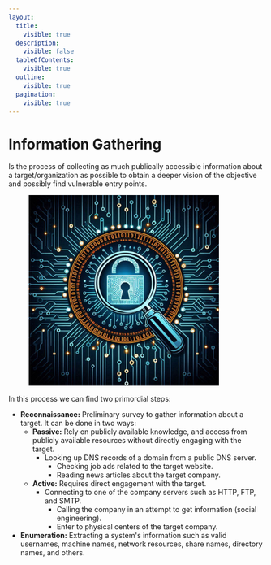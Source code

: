 ```yaml
---
layout:
  title:
    visible: true
  description:
    visible: false
  tableOfContents:
    visible: true
  outline:
    visible: true
  pagination:
    visible: true
---
```


# Information Gathering

Is the process of collecting as much publically accessible information about a target/organization as possible to obtain a deeper vision of the objective and possibly find vulnerable entry points.

<figure><img src="../../../.gitbook/assets/image (49).png" alt="" width="375"><figcaption></figcaption></figure>

In this process we can find two primordial steps:

* **Reconnaissance:** Preliminary survey to gather information about a target. It can be done in two ways:
  * **Passive:** Rely on publicly available knowledge, and access from publicly available resources without directly engaging with the target.
    * Looking up DNS records of a domain from a public DNS server.
      * Checking job ads related to the target website.
      * Reading news articles about the target company.
  * **Active:** Requires direct engagement with the target.
    * Connecting to one of the company servers such as HTTP, FTP, and SMTP.
      * Calling the company in an attempt to get information (social engineering).
      * Enter to physical centers of the target company.
* **Enumeration:** Extracting a system's information such as valid usernames, machine names, network resources, share names, directory names, and others.
